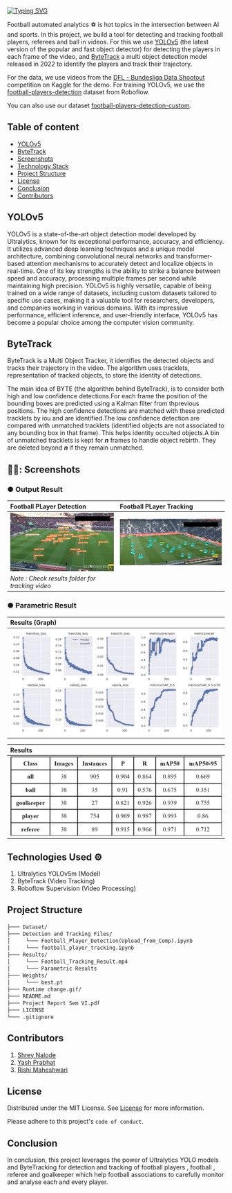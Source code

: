 [![Typing SVG](https://readme-typing-svg.demolab.com?font=Poppins&size=18&pause=1000&color=F7B21E&random=false&width=435&lines=Football+Player+Detection+and+Tracking+%F0%9F%8F%88)](https://git.io/typing-svg)

Football automated analytics ⚽ is hot topics in the intersection between AI and sports. In this project, we build a tool for detecting and tracking football players, referees and ball in videos. For this we use [YOLOv5](https://github.com/ultralytics/yolov5) (the latest version of the popular and fast object detector) for detecting the players in each frame of the video, and [ByteTrack](https://github.com/ifzhang/ByteTrack) a multi object detection model released in 2022 to identify the players and track their trajectory.

For the data, we use videos from the [DFL - Bundesliga Data Shootout](https://www.kaggle.com/competitions/dfl-bundesliga-data-shootout/data) competition on Kaggle for the demo. For training YOLOv5, we use the [football-players-detection](https://universe.roboflow.com/roboflow-jvuqo/football-players-detection-3zvbc) dataset from Roboflow.

You can also use our dataset [football-players-detection-custom](https://github.com/Shrey2dew/Football-Player-Detection-and-Tracking/blob/main/Dataset/football-players-detection.v4i.yolov5pytorch.zip).

## Table of content <!-- omit from toc -->
- [YOLOv5](https://github.com/Shrey2dew/Football-Player-Detection-and-Tracking?tab=readme-ov-file#yolov5)
- [ByteTrack](https://github.com/Shrey2dew/Football-Player-Detection-and-Tracking?tab=readme-ov-file#bytetrack)
- [Screenshots](https://github.com/Shrey2dew/Football-Player-Detection-and-Tracking?tab=readme-ov-file#-screenshots)
- [Technology Stack](https://github.com/Shrey2dew/Football-Player-Detection-and-Tracking?tab=readme-ov-file#technologies-used-%EF%B8%8F)
- [Project Structure](https://github.com/Shrey2dew/Football-Player-Detection-and-Tracking?tab=readme-ov-file#project-structure)
- [License](https://github.com/Shrey2dew/Football-Player-Detection-and-Tracking?tab=readme-ov-file#license)
- [Conclusion](https://github.com/Shrey2dew/Football-Player-Detection-and-Tracking?tab=readme-ov-file#conclusion)
- [Contributors](https://github.com/Shrey2dew/Football-Player-Detection-and-Tracking/blob/main/README.md#contributors)


## YOLOv5 

YOLOv5 is a state-of-the-art object detection model developed by Ultralytics, known for its exceptional performance, accuracy, and efficiency. It utilizes advanced deep learning techniques and a unique model architecture, combining convolutional neural networks and transformer-based attention mechanisms to accurately detect and localize objects in real-time. One of its key strengths is the ability to strike a balance between speed and accuracy, processing multiple frames per second while maintaining high precision. YOLOv5 is highly versatile, capable of being trained on a wide range of datasets, including custom datasets tailored to specific use cases, making it a valuable tool for researchers, developers, and companies working in various domains. With its impressive performance, efficient inference, and user-friendly interface, YOLOv5 has become a popular choice among the computer vision community.

## ByteTrack

ByteTrack is a Multi Object Tracker, it identifies the detected objects and tracks their trajectory in the video. The algorithm uses tracklets, representation of tracked objects, to store the identity of detections.

The main idea of BYTE (the algorithm behind ByteTrack), is to consider both high and low confidence detections.For each frame the position of the bounding boxes are predicted using a Kalman filter from thprevious positions. The high confidence detections are matched with these predicted tracklets by iou and are identified.The low confidence detection are compared with unmatched tracklets (identified objects are not associated to any bounding box in that frame). This helps identity occulted objects.A bin of unmatched tracklets is kept for **_n_** frames to handle object rebirth. They are deleted beyond **_n_** if they remain unmatched.

## 👨‍💻: Screenshots

### ● Output Result
<div align="left">
 
| Football PLayer Detection | Football PLayer Tracking | 
| :---         |     :---      |       
| <img src="https://github.com/Shrey2dew/Football-Player-Detection-and-Tracking/blob/main/Result/Football_Detection_Result.jpg" width="500" height="auto" />  | <img src="https://github.com/Shrey2dew/Football-Player-Detection-and-Tracking/blob/main/Result/Football_player_tracking.png" width="500" height="auto" />    
| _Note : Check results folder for tracking video_ |

</div>

### ● Parametric Result
<div align="left">

| Results (Graph) |
| :---         |   
 <img src="https://github.com/Shrey2dew/Football-Player-Detection-and-Tracking/blob/main/Result/Parametric%20Results/results.png" width="auto" height="auto" />   | 

| Results |
| :---         |   
 <img src="https://github.com/Shrey2dew/Football-Player-Detection-and-Tracking/blob/main/Result/Parametric%20Results/Results(text).png" width="auto" height="auto" />   | 

</div>

## Technologies Used ⚙️
1. Ultralytics YOLOv5m (Model)
2. ByteTrack (Video Tracking)
3. Roboflow Supervision (Video Processing)

## Project Structure
```
├─── Dataset/
├─── Detection and Tracking Files/
│     └─── Football_Player_Detection(Upload_from_Comp).ipynb
│     └─── football_player_tracking.ipynb
├─── Results/
│     └─── Football_Tracking_Result.mp4
│     └─── Parametric Results
├─── Weights/
│     └─── best.pt
├─── Runtime change.gif/
├─── README.md
├─── Project Report Sem VI.pdf
├─── LICENSE
└─── .gitignore
```

## Contributors

1. [Shrey Nalode](https://github.com/Shrey2dew)
2. [Yash Prabhat](https://github.com/yashhh-03)
3. [Rishi Maheshwari](https://github.com/rishi899)

## License

Distributed under the MIT License. See [License](https://choosealicense.com/licenses/mit/) for more information.

Please adhere to this project's `code of conduct`.

## Conclusion
In conclusion, this project leverages the power of Ultralytics YOLO models and ByteTracking
for detection and tracking of football players , football , referee and goalkeeper which help football associations to carefully monitor and analyse each and every player.
